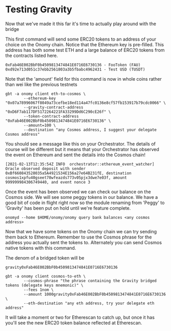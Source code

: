 # Testing Gravity

Now that we've made it this far it's time to actually play around with the bridge

This first command will send some ERC20 tokens to an address of your choice on the Onomy
chain. Notice that the Ethereum key is pre-filled. This address has both some test ETH and
a large balance of ERC20 tokens from the contracts listed here.

```
0xFab46E002BbF0b4509813474841E0716E6730136 - FooToken (FAU)
0xd92e713d051c37ebb2561803a3b5fbabc4962431 - Test USD (TUSDT)
```

Note that the 'amount' field for this command is now in whole coins rather than wei like the previous testnets

```
gbt -a onomy client eth-to-cosmos \
        --ethereum-key "0x07a78996067f8049a73cefbe18ed114a47fc0136e8cf57fb153917b79cdc0066" \
        --gravity-contract-address "0xD6F7ab117DF5172264221FA33299Dd6C290cE26f" \
        --token-contract-address "0xFab46E002BbF0b4509813474841E0716E6730136" \
        --amount=100 \
        --destination "any Cosmos address, I suggest your delegate Cosmos address"
```

You should see a message like this on your Orchestrator. The details of course will be different but it means that your Orchestrator has observed the event on Ethereum and sent the details into the Cosmos chain!

```
[2021-02-13T12:35:54Z INFO  orchestrator::ethereum_event_watcher] Oracle observed deposit with sender 0xBf660843528035a5A4921534E156a27e64B231fE, destination cosmos1xpfu40gseet70wfeazds773v05pjx3dwe7e03f, amount
999999984306749440, and event nonce 3
```

Once the event has been observed we can check our balance on the Cosmos side. We will see some peggy<ERC20 address> tokens in our balance. We have a good bit of code in flight right now so the module renaming from 'Peggy' to 'Gravity' has been put on hold until we're feature complete.

```
onomyd --home $HOME/onomy/onomy query bank balances <any cosmos address>
```

Now that we have some tokens on the Onomy chain we can try sending them back to Ethereum. Remember to use the Cosmos phrase for the address you actually sent the tokens to. Alternately you can send Cosmos native tokens with this command.

The denom of a bridged token will be

```
gravity0xFab46E002BbF0b4509813474841E0716E6730136
```

```
gbt -a onomy client cosmos-to-eth \
        --cosmos-phrase "the phrase containing the Gravity bridged tokens (delegate keys mnemonic)" \
        --fees 1nom \
        --amount 1000gravity0xFab46E002BbF0b4509813474841E0716E6730136 \
        --eth-destination "any eth address, try your delegate eth address"
```

It will take a moment or two for Etherescan to catch up, but once it has you'll see the new ERC20 token balance reflected at Etherescan.
